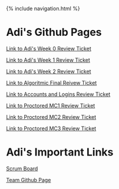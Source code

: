 {% include navigation.html %}

<h1>Adi's Github Pages</h1>

[Link to Adi's Week 0 Review Ticket](https://adi-k-coding.github.io/Tri3-Adi/index)

[Link to Adi's Week 1 Review Ticket](https://github.com/Adi-K-Coding/Tri3-Adi/issues/3)

[Link to Adi's Week 2 Review Ticket](https://github.com/Adi-K-Coding/Tri3-Adi/issues/4)

[Link to Algoritmic Final Reivew Ticket](https://github.com/Adi-K-Coding/Tri3-Adi/issues/5)

[Link to Accounts and Logins Review Ticket](https://github.com/Adi-K-Coding/Tri3-Adi/issues/6)

[Link to Proctored MC1 Review Ticket](https://github.com/Adi-K-Coding/Tri3-Adi/issues/7)

[Link to Proctored MC2 Review Ticket](https://github.com/Adi-K-Coding/Tri3-Adi/issues/8)

[Link to Proctored MC3 Review Ticket](https://github.com/Adi-K-Coding/Tri3-Adi/issues/9)

<h1>Adi's Important Links</h1>

[Scrum Board](https://github.com/Adi-K-Coding/Tri3-Adi/projects/1)

[Team Github Page]()
